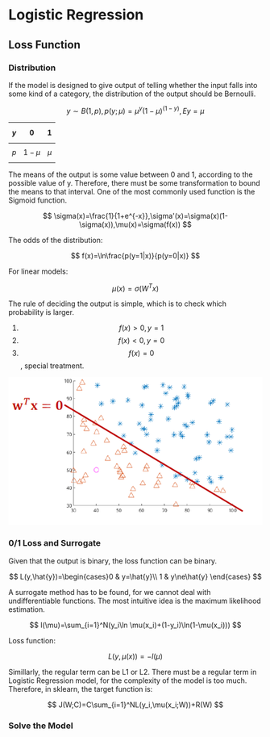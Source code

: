 # Logistic Regression

## Loss Function

### Distribution

If the model is designed to give output of telling whether the input falls into some kind of a category, the distribution of the output should be Bernoulli.

$$
y\sim B(1,p),p(y;\mu)=\mu^y(1-\mu)^{(1-y)},Ey=\mu
$$

| $$y$$  | 0 | 1 |
| :---: | :---: | :---: |
| $$p$$  | $$1-\mu$$ | $$\mu$$  |

The means of the output is some value between 0 and 1, according to the possible value of y. Therefore, there must be some transformation to bound the means to that interval. One of the most commonly used function is the Sigmoid function.

$$
\sigma(x)=\frac{1}{1+e^{-x}},\sigma'(x)=\sigma(x)(1-\sigma(x)),\mu(x)=\sigma(f(x))
$$

The odds of the distribution:

$$
f(x)=\ln\frac{p(y=1|x)}{p(y=0|x)}
$$

For linear models:

$$
\mu(x)=\sigma(W^Tx)
$$

The rule of deciding the output is simple, which is to check which probability is larger.

1. $$f(x)>0,y=1$$
2. $$f(x)<0,y=0$$ 
3. $$f(x)=0$$ , special treatment.

![Simple 2-var Case](../.gitbook/assets/image%20%282%29.png)

### 0/1 Loss and Surrogate

Given that the output is binary, the loss function can be binary.

$$
L(y,\hat{y})=\begin{cases}0 & y=\hat{y}\\
1 & y\ne\hat{y}
\end{cases}
$$

A surrogate method has to be found, for we cannot deal with undifferentiable functions. The most intuitive idea is the maximum likelihood estimation.

$$
l(\mu)=\sum_{i=1}^N(y_i\ln \mu(x_i)+(1-y_i)\ln(1-\mu(x_i)))
$$

Loss function:

$$
L(y,\mu(x))=-l(\mu)
$$

Simillarly, the regular term can be L1 or L2. There must be a regular term in Logistic Regression model, for the complexity of the model is too much. Therefore, in sklearn, the target function is:

$$
J(W;C)=C\sum_{i=1}^NL(y_i,\mu(x_i;W))+R(W)
$$

### Solve the Model



